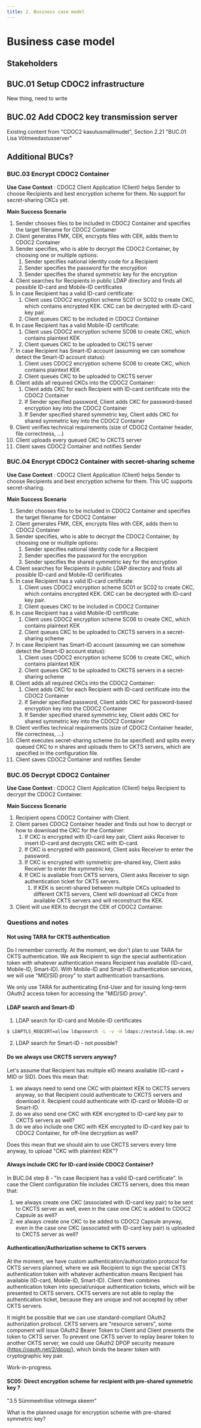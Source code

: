 ```yaml
---
title: 2. Business case model
---
```


# Business case model

## Stakeholders

## BUC.01 Setup CDOC2 infrastructure

New thing, need to write

## BUC.02 Add CDOC2 key transmission server

Existing content from "CDOC2 kasutusmallimudel", Section 2.21 "BUC.01 Lisa Võtmeedastusserver"

## Additional BUCs?

### BUC.03 Encrypt CDOC2 Container

**Use Case Context**
: CDOC2 Client Application (Client) helps Sender to choose Recipients and best encryption scheme for them. No support for secret-sharing CKCs yet.

**Main Success Scenario**

1. Sender chooses files to be included in CDOC2 Container and specifies the target filename for CDOC2 Container
1. Client generates FMK, CEK, encrypts files with CEK, adds them to CDOC2 Container
1. Sender specifies, who is able to decrypt the CDOC2 Container, by choosing one or multiple options:
   1. Sender specifies national identity code for a Recipient
   1. Sender specifies the password for the encryption
   1. Sender specifies the shared symmetric key for the encryption
1. Client searches for Recipients in public LDAP directory and finds all possible ID-card and Mobile-ID certificates
1. In case Recipient has a valid ID-card certificate:
    1. Client uses CDOC2 encryption scheme SC01 or SC02 to create CKC, which contains encrypted KEK. CKC can be decrypted with ID-card key pair.
    1. Client queues CKC to be included in CDOC2 Container
1. In case Recipient has a valid Mobile-ID certificate:
    1. Client uses CDOC2 encryption scheme SC06 to create CKC, which contains plaintext KEK
    1. Client queues CKC to be uploaded to CKCTS server
1. In case Recipient has Smart-ID account (assuming we can somehow detect the Smart-ID account status):
    1. Client uses CDOC2 encryption scheme SC06 to create CKC, which contains plaintext KEK
    1. Client queues CKC to be uploaded to CKCTS server
1. Client adds all required CKCs into the CDOC2 Container:
   1. Client adds CKC for each Recipient with ID-card certificate into the CDOC2 Container
   1. If Sender specified password, Client adds CKC for password-based encryption key into the CDOC2 Container
   1. If Sender specified shared symmetric key, Client adds CKC for shared symmetric key into the CDOC2 Container
1. Client verifies technical requirements (size of CDOC2 Container header, file correctness, ...)
1. Client uploads every queued CKC to CKCTS server
1. Client saves CDOC2 Container and notifies Sender

### BUC.04 Encrypt CDOC2 Container with secret-sharing scheme

**Use Case Context**
: CDOC2 Client Application (Client) helps Sender to choose Recipients and best encryption scheme for them. This UC supports secret-sharing.

**Main Success Scenario**

1. Sender chooses files to be included in CDOC2 Container and specifies the target filename for CDOC2 Container
1. Client generates FMK, CEK, encrypts files with CEK, adds them to CDOC2 Container
1. Sender specifies, who is able to decrypt the CDOC2 Container, by choosing one or multiple options:
   1. Sender specifies national identity code for a Recipient
   1. Sender specifies the password for the encryption
   1. Sender specifies the shared symmetric key for the encryption
1. Client searches for Recipients in public LDAP directory and finds all possible ID-card and Mobile-ID certificates
1. In case Recipient has a valid ID-card certificate:
    1. Client uses CDOC2 encryption scheme SC01 or SC02 to create CKC, which contains encrypted KEK. CKC can be decrypted with ID-card key pair.
    1. Client queues CKC to be included in CDOC2 Container
1. In case Recipient has a valid Mobile-ID certificate:
    1. Client uses CDOC2 encryption scheme SC06 to create CKC, which contains plaintext KEK
    1. Client queues CKC to be uploaded to CKCTS servers in a secret-sharing scheme
1. In case Recipient has Smart-ID account (assuming we can somehow detect the Smart-ID account status):
    1. Client uses CDOC2 encryption scheme SC06 to create CKC, which contains plaintext KEK
    1. Client queues CKC to be uploaded to CKCTS servers in a secret-sharing scheme
1. Client adds all required CKCs into the CDOC2 Container:
   1. Client adds CKC for each Recipient with ID-card certificate into the CDOC2 Container
   1. If Sender specified password, Client adds CKC for password-based encryption key into the CDOC2 Container
   1. If Sender specified shared symmetric key, Client adds CKC for shared symmetric key into the CDOC2 Container
1. Client verifies technical requirements (size of CDOC2 Container header, file correctness, ...)
1. Client executes secret-sharing scheme (to be specified) and splits every queued CKC to $n$ shares and uploads them to CKTS servers, which are specified in the configuration file.
1. Client saves CDOC2 Container and notifies Sender

### BUC.05 Decrypt CDOC2 Container

**Use Case Context**
: CDOC2 Client Application (Client) helps Recipient to decrypt the CDOC2 Container.

**Main Success Scenario**

1. Recipient opens CDOC2 Container with Client.
1. Client parses CDOC2 Container header and finds out how to decrypt or how to download the CKC for the Container:
   1. If CKC is encrypted with ID-card key pair, Client asks Receiver to insert ID-card and decrypts CKC with ID-card.
   1. If CKC is encrypted with password, Client asks Receiver to enter the password.
   1. If CKC is encrypted with symmetric pre-shared key, Client asks Receiver to enter the symmetric key.
   1. If CKC is available from CKTS servers, Client asks Receiver to sign authentication ticket for CKTS servers.
      1. If KEK is secret-shared between multiple CKCs uploaded to different CKTS servers, Client will download all CKCs from available CKTS servers and will reconstruct the KEK.
1. Client will use KEK to decrypt the CEK of CDOC2 Container.

### Questions and notes

#### Not using TARA for CKTS authentication

Do I remember correctly. At the moment, we don't plan to use TARA for CKTS authentication. We ask Recipient to sign the special  authentication token with whatever authentication means Recipient has available (ID-card, Mobile-ID, Smart-ID). With Mobile-ID and Smart-ID authentication services, we will use "MID/SID proxy" to start authentication transactions.

We only use TARA for authenticating End-User and for issuing long-term OAuth2 access token for accessing the "MID/SID proxy".

#### LDAP search and Smart-ID

1. LDAP search for ID-card and Mobile-ID certificates

```bash
$ LDAPTLS_REQCERT=allow ldapsearch -L -v -H ldaps://esteid.ldap.sk.ee/ -x -b "c=EE" "(serialNumber=PNOEE-37807156011)"
```

2. LDAP search for Smart-ID - not possible?

#### Do we always use CKCTS servers anyway?

Let's assume that Recipient has multiple eID means available (ID-card + MID or SID). Does this mean that:

1. we always need to send one CKC with plaintext KEK to CKCTS servers anyway, so that Recipient could authenticate to CKCTS servers and download it. Recipient could authenticate with ID-card or Mobile-ID or Smart-ID.
2. do we also send one CKC with KEK encrypted to ID-card key pair to CKCTS servers as well?
3. do we also include one CKC with KEK encrypted to ID-card key pair to CDOC2 Container, for off-line decryption as well?

Does this mean that we should aim to use CKCTS servers every time anyway, to upload "CKC with plaintext KEK"?

#### Always include CKC for ID-card inside CDOC2 Container?

In BUC.04 step 8 - "In case Recipient has a valid ID-card certificate". In case the Client configuration file includes CKCTS servers, does this mean that:

1. we always create one CKC (associated with ID-card key pair) to be sent to CKCTS server as well, even in the case one CKC is added to CDOC2 Capsule as well?
2. we always create one CKC to be added to CDOC2 Capsule anyway, even in the case one CKC (associated with ID-card key pair) is uploaded to CKCTS server as well?

#### Authentication/Authorization scheme to CKTS servers

At the moment, we have custom authentication/authorization protocol for CKTS servers planned, where we ask Recipient to sign the special CKTS authentication token with whatever authentication means Recipient has available (ID-card, Mobile-ID, Smart-ID). Client then combines authentication token into special/unique authentication tickets, which will be presented to CKTS servers. CKTS servers are not able to replay the authentication ticket, because they are unique and not accepted by other CKTS servers. 

It might be possible that we can use standard-compliant OAuth2 authorization protocol. CKTS servers are "resource servers", some component will issue OAuth2 Bearer Token to Client and Client presents the token to CKTS server. To prevent one CKTS server to replay bearer token to another CKTS server, we could use OAuth2 DPOP security measure (https://oauth.net/2/dpop/), which binds the bearer token with cryptographic key pair.

Work-in-progress.

#### SC05: Direct encryption scheme for recipient with pre-shared symmetric key ?

"3.5 Sümmeetrilise võtmega skeem"

What is the planned usage for encryption scheme with pre-shared symmetric key?